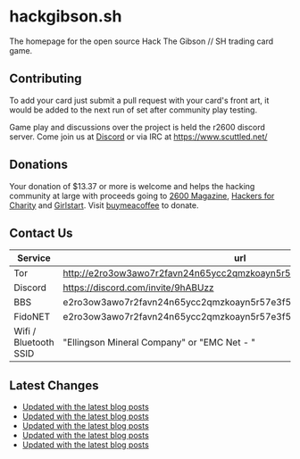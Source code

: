 # hackgibson.sh
The homepage for the open source Hack The Gibson // SH trading card game.


## Contributing

To add your card just submit a pull request with your card's front art, it would be added to the next run of set after community play testing.

Game play and discussions over the project is held the r2600 discord server. Come join us at [Discord](https://discord.com/invite/9hABUzz) or via IRC at https://www.scuttled.net/


## Donations

Your donation of $13.37 or more is welcome and helps the hacking community at large with proceeds going to [2600 Magazine](https://2600.com/), [Hackers for Charity](https://hackersforcharity.org) and [Girlstart](https://girlstart.org).  Visit [buymeacoffee](https://www.buymeacoffee.com/hackgibson.sh) to donate.


## Contact Us

Service | url
-|-
Tor | http://e2ro3ow3awo7r2favn24n65ycc2qmzkoayn5r57e3f56nvjwdcgg32ad.onion
Discord | https://discord.com/invite/9hABUzz
BBS | e2ro3ow3awo7r2favn24n65ycc2qmzkoayn5r57e3f56nvjwdcgg32ad.onion:23
FidoNET | e2ro3ow3awo7r2favn24n65ycc2qmzkoayn5r57e3f56nvjwdcgg32ad.onion:24554
Wifi / Bluetooth SSID | "Ellingson Mineral Company" or "EMC Net - <fidonet address>"

## Latest Changes
<!-- BLOG-POST-LIST:START -->
- [Updated with the latest blog posts](https://github.com/DFW2600/hackgibson.sh/commit/9334a675d1a312a31fd1637a38a19d5d0df40a83)
- [Updated with the latest blog posts](https://github.com/DFW2600/hackgibson.sh/commit/1e2fbda2ab2f4aa3caeab3adc6e0938c3a540230)
- [Updated with the latest blog posts](https://github.com/DFW2600/hackgibson.sh/commit/c74bf8c460cda31a7d4df2d6dca073b10455b050)
- [Updated with the latest blog posts](https://github.com/DFW2600/hackgibson.sh/commit/0c2d0f4c9a5fdf5883dbd8349da3133974a56ac9)
- [Updated with the latest blog posts](https://github.com/DFW2600/hackgibson.sh/commit/997e8bde7573603cc0fe2eb12e718374ada40739)
<!-- BLOG-POST-LIST:END -->
